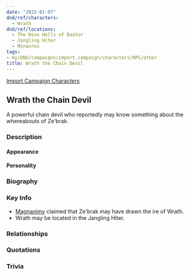 ```yaml
---
date: "2022-01-07"
dnd/ref/characters:
  - Wrath
dnd/ref/locations:
  - The Nine Hells of Baator
  - Jangling Hiter
  - Minauros
tags:
- my/DND/campaigns/import_campaign/characters/NPC/other
title: Wrath the Chain Devil
---
```


[Import Campaign Characters](/dnd/characters/)

## Wrath the Chain Devil

A powerful chain devil who reportedly may know something about the whereabouts of Ze'brak.

### Description

#### Appearance

#### Personality

### Biography

### Key Info

- [Magnanimy](/dnd/npcs/magnanimy) claimed that Ze'brak may have drawn the ire of Wrath.
- Wrath may be located in the Jangling Hiter.

### Relationships

### Quotations

### Trivia
